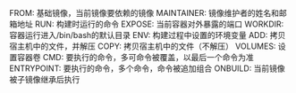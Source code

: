 FROM: 基础镜像，当前镜像要依赖的镜像
MAINTAINER: 镜像维护者的姓名和邮箱地址
RUN: 构建时运行的命令
EXPOSE: 当前容器对外暴露的端口
WORKDIR: 容器运行进入/bin/bash的默认目录
ENV: 构建过程中设置的环境变量
ADD: 拷贝宿主机中的文件，并解压
COPY: 拷贝宿主机中的文件（不解压）
VOLUMES: 设置容器卷
CMD: 要执行的命令，多可命令被覆盖，以最后一个命令为准
ENTRYPOINT: 要执行的命令，多个命令，命令被追加组合
ONBUILD: 当前镜像被子镜像继承后执行



